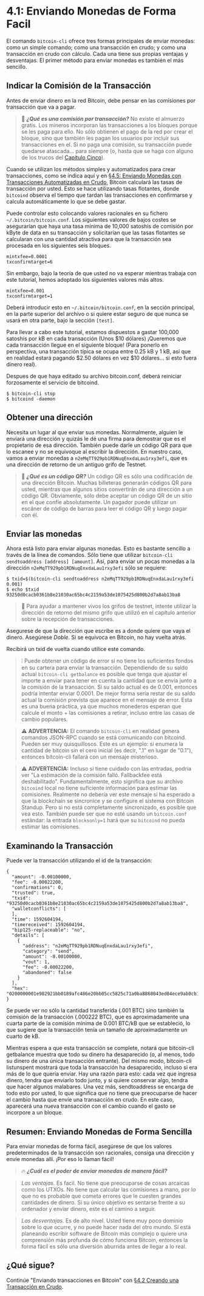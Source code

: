 # 4.1: Enviando Monedas de Forma Facil

El comando `bitcoin-cli` ofrece tres formas principales de enviar monedas: como un simple comando; como una transacción en crudo; y como una transacción en crudo con cálculo. Cada una tiene sus propias ventajas y desventajas. El primer método para enviar monedas es también el más sencillo.

## Indicar la Comisión de la Transacción

Antes de enviar dinero en la red Bitcoin, debe pensar en las comisiones por transacción que va a pagar.

> 📖 ***¿Qué es una comisión por transacción?*** No existe el almuerzo gratis. Los mineros incorporan las transacciones a los bloques porque se les paga para ello. No sólo obtienen el pago de la red por crear el bloque, sino que también les pagan los usuarios por incluir sus transacciones en el. Si no paga una comisión, su transacción puede quedarse atascada... para siempre (o, hasta que se haga con alguno de los trucos del [Capítulo Cinco](05_0_Controlando_Transacciones_Bitcoin.md)).

Cuando se utilizan los métodos simples y automatizados para crear transacciones, como se indica aquí y en [§4.5: Enviando Monedas con Transacciones Automatizadas en Crudo](04_5_Enviando_Monedas_con_Transacciones_Crudas_Automatizadas.md), Bitcoin calculará las tasas de transacción por usted. Esto se hace utilizando tasas flotantes, donde `bitcoind` observa el tiempo que tardan las transacciones en confirmarse y calcula automáticamente lo que se debe gastar.

Puede controlar esto colocando valores racionales en su fichero `~/.bitcoin/bitcoin.conf`. Los siguientes valores de bajos costes se asegurarían que haya una tasa mínima de 10,000 satoshis de comisión por kByte de data en su transacción y solicitarían que las tasas flotantes se calcularan con una cantidad atractiva para que la transacción sea procesada en los siguientes seis bloques. 
```
mintxfee=0.0001
txconfirmtarget=6
```
Sin embargo, bajo la teoría de que usted no va esperar mientras trabaja con este tutorial, hemos adoptado los siguientes valores más altos. 
```
mintxfee=0.001
txconfirmtarget=1
```
Deberá introducir esto en `~/.bitcoin/bitcoin.conf`, en la sección principal, en la parte superior del archivo o si quiere estar seguro de que nunca se usará en otra parte, bajo la sección `[test]`.

Para llevar a cabo este tutorial, estamos dispuestos a gastar 100,000 satoshis por kB en cada transacción (Unos $10 dólares) ¡Queremos que cada transacción llegue en el siguiente bloque! (Para ponerlo en perspectiva, una transacción típica se ocupa entre 0.25 kB y 1 kB, así que en realidad estará pagando $2.50 dólares en vez $10 dólares... si esto fuera dinero real).

Despues de que haya editado su archivo bitcoin.conf, deberá reiniciar forzosamente el servicio de bitcoind.
```
$ bitcoin-cli stop
$ bitcoind -daemon
```

## Obtener una dirección

Necesita un lugar al que enviar sus monedas. Normalmente, alguien le enviará una dirección y quizás le dé una firma para demostrar que es el propietario de esa dirección. También puede darle un código QR para que lo escanee y no se equivoque al escribir la dirección. En nuestro caso, vamos a enviar monedas a `n2eMqTT929pb1RDNuqEnxdaLau1rxy3efi`, que es una dirección de retorno de un antiguo grifo de Testnet.

> 📖 ***¿Qué es un código QR?*** Un código QR es sólo una codificación de una dirección Bitcoin. Muchas billeteras generarán códigos QR para usted, mientras que algunos sitios convertirán de una dirección a un código QR. Obviamente, sólo debe aceptar un código QR de un sitio en el que confíe absolutamente. Un pagador puede utilizar un escáner de código de barras para leer el código QR y luego pagar con él.

## Enviar las monedas

Ahora está listo para enviar algunas monedas. Esto es bastante sencillo a través de la línea de comandos. Sólo tiene que utilizar `bitcoin-cli sendtoaddress [address] [amount]`. Así, para enviar un pocas monedas a la dirección `n2eMqTT929pb1RDNuqEnxdaLau1rxy3efi` sólo se requiere:
```
$ txid=$(bitcoin-cli sendtoaddress n2eMqTT929pb1RDNuqEnxdaLau1rxy3efi 0.001)
$ echo $txid
93250d0cacb0361b8e21030ac65bc4c2159a53de1075425d800b2d7a8ab13ba8
```

> 🙏 Para ayudar a mantener vivos los grifos de testnet, intente utilizar la dirección de retorno del mismo grifo que utilizó en el capítulo anterior sobre la recepción de transacciones.

Asegurese de que la dirección que escribe es a donde quiere que vaya el dinero. Asegúrese _Doble_. Si se equivoca en Bitcoin, no hay vuelta atrás. 

Recibirá un txid de vuelta cuando utilice este comando.

> ❕ Puede obtener un código de error si no tiene los suficientes fondos en su cartera para enviar la transacción. Dependiendo de su saldo actual `bitcoin-cli getbalance` es posible que tenga que ajustar el importe a enviar para tener en cuenta la cantidad que se envía junto a la comisión de la transacción. Si su saldo actual es de 0.001, entonces podría intentar enviar 0.0001. De mejor forma sería restar de su saldo actual la comisión prevista que aparece en el mensaje de error. Esta es una buena práctica, ya que muchos monederos esperan que calcule el monto + las comisiones a retirar, incluso entre las casas de cambio populares.

> ⚠️ **ADVERTENCIA:** El comando `bitcoin-cli` en realidad genera comandos JSON-RPC cuando se está comunicando con bitcoind. Pueden ser muy quisquillosos. Este es un ejemplo: si enumera la cantidad de bitcoin sin el cero inicial (es decir, ".1" en lugar de "0.1"), entonces bitcoin-cli fallará con un mensaje misterioso.

> ⚠️ **ADVERTENCIA:** Incluso si tiene cuidado con las entradas, podría ver "La estimación de la comisión falló. Fallbackfee está deshabilitado". Fundamentalmente, esto significa que su archivo `bitcoind` local no tiene suficiente información para estimar las comisiones. Realmente no debería ver este mensaje si ha esperado a que la blockchain se sincronice y se configure el sistema con Bitcoin Standup. Pero si no está completamente sincronizado, es posible que vea esto. También puede ser que no esté usando un `bitcoin.conf` estándar: la entrada `blocksonly=1` hará que su `bitcoind` no pueda estimar las comisiones.

## Examinando la Transacción

Puede ver la transacción utilizando el id de la transacción:
```
{
  "amount": -0.00100000,
  "fee": -0.00022200,
  "confirmations": 0,
  "trusted": true,
  "txid": "93250d0cacb0361b8e21030ac65bc4c2159a53de1075425d800b2d7a8ab13ba8",
  "walletconflicts": [
  ],
  "time": 1592604194,
  "timereceived": 1592604194,
  "bip125-replaceable": "no",
  "details": [
    {
      "address": "n2eMqTT929pb1RDNuqEnxdaLau1rxy3efi",
      "category": "send",
      "amount": -0.00100000,
      "vout": 1,
      "fee": -0.00022200,
      "abandoned": false
    }
  ],
  "hex": "0200000001e982921bb0189afc486e20bb05cc5825c71a0ba8868043ed04ece9ab0cb12a8e010000006a47304402200fc493a01c5c9d9574f7c321cee6880f7f1df847be71039e2d996f7f75c17b3d02203057f5baa48745ba7ab5f1d4eed11585bd8beab838b1ca03a4138516fe52b3b8012102fd5740996d853ea51a6904cf03257fc11204b0179f344c49739ec5b20b39c9bafeffffff02e8640d0000000000160014d37b6ae4a917bcc873f6395741155f565e2dc7c4a0860100000000001976a914e7c1345fc8f87c68170b3aa798a956c2fe6a9eff88ac780b1b00"
}
```
Se puede ver no sólo la cantidad transferida (.001 BTC) sino también la comisión de la transacción (.000222 BTC), que es aproximadamente una cuarta parte de la comisión mínima de 0.001 BTC/kB que se estableció, lo que sugiere que la transacción tenía un tamaño de aproximadamente un cuarto de kB.

Mientras espera a que esta transacción se complete, notará que bitcoin-cli getbalance muestra que todo su dinero ha desaparecido (o, al menos, todo su dinero de una única transacción entrante). Del mismo modo, bitcoin-cli listunspent mostrará que toda la transacción ha desaparecido, incluso si era más de lo que quería enviar. Hay una razón para esto: cada vez que ingresa dinero, tendra que enviarlo todo junto, y si quiere conservar algo, tendra que hacer algunos malabares. Una vez más, sendtoaddress se encarga de todo esto por usted, lo que significa que no tiene que preocuparse de hacer el cambio hasta que envíe una transacción en crudo. En este caso, aparecerá una nueva transacción con el cambio cuando el gasto se incorpore a un bloque.



## Resumen: Enviando Monedas de Forma Sencilla

Para enviar monedas de forma fácil, asegúrese de que los valores predeterminados de la transacción son racionales, consiga una dirección y envíe monedas allí. ¡Por eso lo llaman fácil!

> 🔥 ***¿Cuál es el poder de enviar monedas de manera fácil?***

> _Las ventajas._ Es facil. No tiene que preocuparse de cosas arcaicas como los UTXOs. No tiene que calcular las comisiones a mano, por lo que no es probable que cometa errores que le cuesten grandes cantidades de dinero. Si su único objetivo es sentarse frente a su ordenador y enviar dinero, este es el camino a seguir.

> _Las desventajas._ Es de alto nivel. Usted tiene muy poco dominio sobre lo que ocurre, y no puede hacer nada del otro mundo. Si está planeando escribir software de Bitcoin más complejo o quiere una comprensión más profunda de cómo funciona Bitcoin, entonces la forma fácil es sólo una diversión aburrida antes de llegar a lo real.

## ¿Qué sigue?

Continúe "Enviando transacciones en Bitcoin" con [§4.2 Creando una Transacción en Crudo](04_2_Creando_una_Transaccion_Cruda.md).

